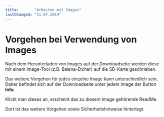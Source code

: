 ```yaml
---
title:       "Arbeiten mit Images"
lastChanged: "31.07.2019"
---
```


# Vorgehen bei Verwendung von Images

Nach dem Herunterladen von Images auf der Downloadseite werden diese mit einem Image-Tool (z.B. Balena-Etcher) auf die SD-Karte geschrieben.

Das weitere Vorgehen für jedes einzelne Image kann unterschiedlich sein.
Daher befindet sich auf der Downloadseite unter jedem Image der Button **Info**.

Klickt man dieses an, erscheint das zu diesem Image gehörende ReadMe.

Dort ist das weitere Vorgehen sowie Sicherheitshinweise hinterlegt.